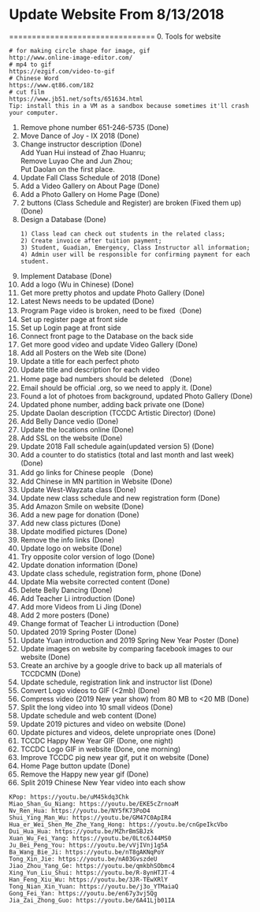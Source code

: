# Update Website From 8/13/2018
================================
0. Tools for website
```
# for making circle shape for image, gif
http://www.online-image-editor.com/
# mp4 to gif
https://ezgif.com/video-to-gif
# Chinese Word
https://www.qt86.com/182
# cut film
https://www.jb51.net/softs/651634.html
Tip: install this in a VM as a sandbox because sometimes it'll crash your computer.
```
1. Remove phone number 651-246-5735 (Done)
2. Move Dance of Joy - IX 2018 (Done)
3. Change instructor description (Done)<br/>
    Add Yuan Hui instead of Zhao Huanru;<br/>
    Remove Luyao Che and Jun Zhou;<br/>
    Put Daolan on the first place.
4. Update Fall Class Schedule of 2018 (Done)
5. Add a Video Gallery on About Page (Done)
6. Add a Photo Gallery on Home Page (Done)
7. 2 buttons (Class Schedule and Register) are broken (Fixed them up) (Done)
8. Design a Database (Done)
   ```
   1) Class lead can check out students in the related class;
   2) Create invoice after tuition payment;
   3) Student, Guadian, Emergency, Class Instructor all information;
   4) Admin user will be responsible for confirming payment for each student.
   ```
9. Implement Database (Done)
10. Add a logo (Wu in Chinese) (Done)
11. Get more pretty photos and update Photo Gallery (Done)
12. Latest News needs to be updated (Done)
13. Program Page video is broken, need to be fixed（Done)
14. Set up register page at front side
15. Set up Login page at front side
16. Connect front page to the Database on the back side
17. Get more good video and update Video Gallery (Done)
18. Add all Posters on the Web site (Done)
19. Update a title for each perfect photo
20. Update title and description for each video
21. Home page bad numbers should be deleted （Done)
22. Email should be official .org, so we need to apply it. (Done)
23. Found a lot of photoes from background, updated Photo Gallery (Done)
24. Updated phone number, adding back private one (Done)
25. Update Daolan description (TCCDC Artistic Director) (Done)
26. Add Belly Dance vedio (Done)
27. Update the locations online (Done)
28. Add SSL on the website (Done)
29. Update 2018 Fall schedule again(updated version 5) (Done)
30. Add a counter to do statistics (total and last month and last week) (Done)
31. Add go links for Chinese people （Done)
32. Add Chinese in MN partition in Website (Done)
33. Update West-Wayzata class (Done)
34. Update new class schedule and new registration form (Done)
35. Add Amazon Smile on website (Done)
36. Add a new page for donation (Done)
37. Add new class pictures (Done)
38. Update modified pictures (Done)
39. Remove the info links (Done)
40. Update logo on website (Done)
41. Try opposite color version of logo (Done)
42. Update donation information (Done)
43. Update class schedule, registration form, phone  (Done)
44. Update Mia website corrected content (Done)
45. Delete Belly Dancing (Done)
46. Add Teacher Li introduction (Done)
47. Add more Videos from Li Jing (Done)
48. Add 2 more posters (Done)
49. Change format of Teacher Li introduction (Done)
50. Updated 2019 Spring Poster (Done)
51. Update Yuan introduction and 2019 Spring New Year Poster (Done)
52. Update images on website by comparing facebook images to our website (Done)
53. Create an archive by a google drive to back up all materials of TCCDCMN (Done)
54. Update schedule, registration link and instructor list (Done)
55. Convert Logo videos to GIF (<2mb) (Done)
56. Compress video (2019 New year show) from 80 MB to <20 MB (Done)
57. Split the long video into 10 small videos (Done)
58. Update schedule and web content (Done)
59. Update 2019 pictures and video on website (Done)
60. Update pictures and videos, delete unpropriate ones (Done)
61. TCCDC Happy New Year GIF (Done, one night)
62. TCCDC Logo GIF in website (Done, one morning)
63. Improve TCCDC pig new year gif, put it on website (Done)
64. Home Page button update (Done)
65. Remove the Happy new year gif (Done)
66. Split 2019 Chinese New Year video into each show
```
KPop: https://youtu.be/uM45kdq3Chk
Miao_Shan_Gu_Niang: https://youtu.be/EKE5cZrnoaM
Nv_Ren_Hua: https://youtu.be/NY5fK73PoD4
Shui_Ying_Man_Wu: https://youtu.be/GM47C0ApIR4
Hua_er_Wei_Shen_Me_Zhe_Yang_Hong: https://youtu.be/cnGpeIkcVbo
Dui_Hua_Hua: https://youtu.be/MZhrBmSBJzk
Xuan_Wu_Fei_Yang: https://youtu.be/0Ltc6J44MS0
Ju_Bei_Peng_You: https://youtu.be/vVjIVnj1g5A
Ba_Wang_Bie_Ji: https://youtu.be/nT8gAKNqPoY
Tong_Xin_Jie: https://youtu.be/nA03GvszdeU
Jiao_Zhou_Yang_Ge: https://youtu.be/qmkbhSObmc4
Xing_Yun_Liu_Shui: https://youtu.be/R-8ynHTJT-4
Han_Feng_Xiu_Wu: https://youtu.be/3JR-TEwXRlY
Tong_Nian_Xin_Yuan: https://youtu.be/j3o_YTMaiaQ
Gong_Fei_Yan: https://youtu.be/en67y3vj5Qg
Jia_Zai_Zhong_Guo: https://youtu.be/6A41Ljb01IA
```

